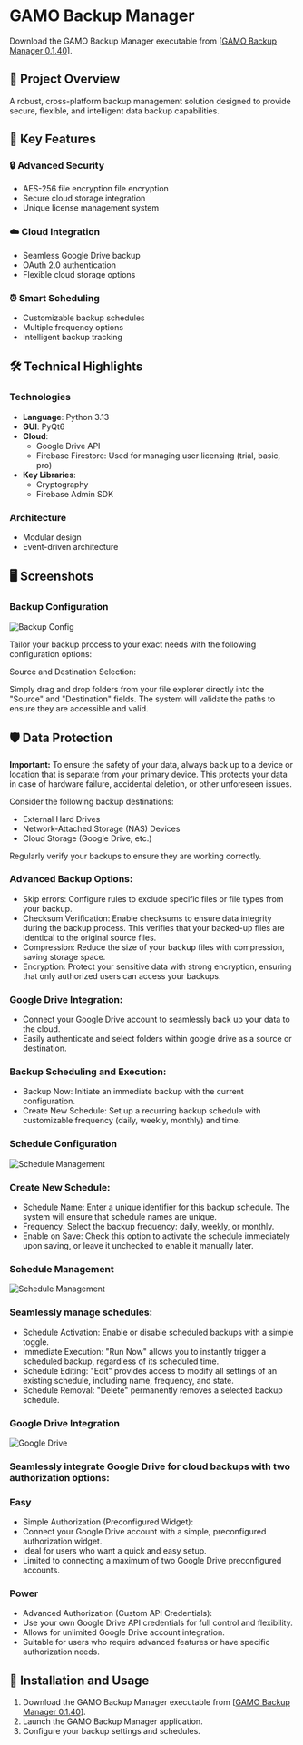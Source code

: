 # GAMO Backup Manager

Download the GAMO Backup Manager executable from [[GAMO Backup Manager 0.1.40](https://drive.google.com/drive/folders/1mDjHMLS9J6eKggo8z3kfggRr31gpEIIu?usp=sharing)].
  
## 🚀 Project Overview
A robust, cross-platform backup management solution designed to provide secure, flexible, and intelligent data backup capabilities.

## 🌟 Key Features

### 🔒 Advanced Security
- AES-256 file encryption file encryption
- Secure cloud storage integration
- Unique license management system

### ☁️ Cloud Integration
- Seamless Google Drive backup
- OAuth 2.0 authentication
- Flexible cloud storage options

### ⏰ Smart Scheduling
- Customizable backup schedules
- Multiple frequency options
- Intelligent backup tracking

## 🛠 Technical Highlights

### Technologies
- **Language**: Python 3.13
- **GUI**: PyQt6
- **Cloud**: 
  - Google Drive API
  -  Firebase Firestore: Used for managing user licensing (trial, basic, pro)
- **Key Libraries**: 
  - Cryptography
  - Firebase Admin SDK

### Architecture
- Modular design
- Event-driven architecture

## 🖥 Screenshots

### Backup Configuration
![Backup Config](./Screenshots/backup_config.png)

Tailor your backup process to your exact needs with the following configuration options:

Source and Destination Selection:

Simply drag and drop folders from your file explorer directly into the "Source" and "Destination" fields.
The system will validate the paths to ensure they are accessible and valid.

## 🛡️ Data Protection

**Important:** To ensure the safety of your data, always back up to a device or location that is separate from your primary device. This protects your data in case of hardware failure, accidental deletion, or other unforeseen issues.

Consider the following backup destinations:

* External Hard Drives
* Network-Attached Storage (NAS) Devices
* Cloud Storage (Google Drive, etc.)

Regularly verify your backups to ensure they are working correctly.

### Advanced Backup Options:
- Skip errors: Configure rules to exclude specific files or file types from your backup.
- Checksum Verification: Enable checksums to ensure data integrity during the backup process. This verifies that your backed-up files are identical to the original source files.
- Compression: Reduce the size of your backup files with compression, saving storage space.
- Encryption: Protect your sensitive data with strong encryption, ensuring that only authorized users can access your backups.

### Google Drive Integration:
- Connect your Google Drive account to seamlessly back up your data to the cloud.
- Easily authenticate and select folders within google drive as a source or destination.

### Backup Scheduling and Execution:
- Backup Now: Initiate an immediate backup with the current configuration.
- Create New Schedule: Set up a recurring backup schedule with customizable frequency (daily, weekly, monthly) and time.


### Schedule Configuration

![Schedule Management](./Screenshots/schedule_config.PNG)

### Create New Schedule:
- Schedule Name: Enter a unique identifier for this backup schedule. The system will ensure that schedule names are unique.
- Frequency: Select the backup frequency: daily, weekly, or monthly.
- Enable on Save: Check this option to activate the schedule immediately upon saving, or leave it unchecked to enable it manually later.


### Schedule Management

![Schedule Management](./Screenshots/schedules_management.PNG)

### Seamlessly manage schedules:
- Schedule Activation: Enable or disable scheduled backups with a simple toggle.
- Immediate Execution: "Run Now" allows you to instantly trigger a scheduled backup, regardless of its scheduled time.
- Schedule Editing: "Edit" provides access to modify all settings of an existing schedule, including name, frequency, and state.
- Schedule Removal: "Delete" permanently removes a selected backup schedule.


### Google Drive Integration

![Google Drive](./Screenshots/google_drive_integration.PNG)

### Seamlessly integrate Google Drive for cloud backups with two authorization options:
### Easy 
- Simple Authorization (Preconfigured Widget):
- Connect your Google Drive account with a simple, preconfigured authorization widget.
- Ideal for users who want a quick and easy setup.
- Limited to connecting a maximum of two Google Drive preconfigured accounts.

### Power
- Advanced Authorization (Custom API Credentials):
- Use your own Google Drive API credentials for full control and flexibility.
- Allows for unlimited Google Drive account integration.
- Suitable for users who require advanced features or have specific authorization needs.


## 🚀 Installation and Usage
1.  Download the GAMO Backup Manager executable from [[GAMO Backup Manager 0.1.40](https://drive.google.com/drive/folders/1mDjHMLS9J6eKggo8z3kfggRr31gpEIIu?usp=sharing)].
4.  Launch the GAMO Backup Manager application.
5.  Configure your backup settings and schedules.
